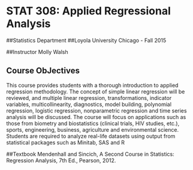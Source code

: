 STAT 308: Applied Regressional Analysis
=========================================
##Statistics Department 
##Loyola University Chicago - Fall 2015

##Instructor
Molly Walsh

## Course ObJectives

This course provides students with a thorough introduction to applied regression methodology. The concept of simple
linear regression will be reviewed, and multiple linear regression, transformations, indicator variables,
multicollinearity, diagnostics, model building, polynomial regression, logistic regression, nonparametric regression
and time series analysis will be discussed. The course will focus on applications such as those from biometry and
biostatistics (clinical trials, HIV studies, etc.), sports, engineering, business, agriculture and environmental science.
Students are required to analyze real-life datasets using output from statistical packages such as Minitab, SAS and R

##Textbook
Mendenhall and Sincich, A Second Course in Statistics: Regression Analysis, 7th Ed., Pearson, 2012.
